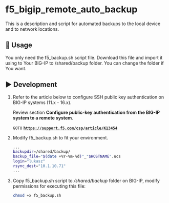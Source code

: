 # f5_bigip_remote_auto_backup

This is a description and script for automated backups to the local device and to network locations.

## 🚀 Usage

You only need the f5_backup.sh script file. Download this file and import it using to Your BIG-IP to /shared/backup folder. You can change the folder if You want.






## ▶️ Development

1. Refer to the article below to configure SSH public key authentication on BIG-IP systems (11.x - 16.x). 
   
   Review section **Configure public-key authentication from the BIG-IP system to a remote system**.

    `GOTO` **[`https://support.f5.com/csp/article/K13454`](https://support.f5.com/csp/article/K13454)**
    
   
 
2. Modify f5_backup.sh to fit your environment.
    ```sh
    ...
    backupdir=/shared/backup/
    backup_file="$(date +%Y-%m-%d)"_"$HOSTNAME".ucs
    login="lukasz"
    rsync_dest="10.1.10.71"
    ...
    ```

3. Copy f5_backup.sh script to */shared/backup* folder on BIG-IP, modify permissions for executing this file:
    ```sh
    chmod +x f5_backup.sh
    ```



